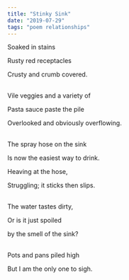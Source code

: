 ```yaml
---
title: "Stinky Sink"
date: "2019-07-29"
tags: "poem relationships"
---
```


Soaked in stains

Rusty red receptacles

Crusty and crumb covered.

<br/>
Vile veggies and a variety of

Pasta sauce paste the pile

Overlooked and obviously overflowing.

<br/>
The spray hose on the sink

Is now the easiest way to drink.

Heaving at the hose,

Struggling; it sticks then slips.

<br/>
The water tastes dirty,

Or is it just spoiled

by the smell of the sink?

<br/>
Pots and pans piled high

But I am the only one to sigh.